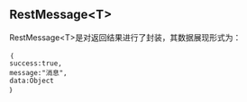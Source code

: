 ## RestMessage&lt;T&gt;

RestMessage&lt;T&gt;是对返回结果进行了封装，其数据展现形式为：

```
｛
success:true,
message:"消息",
data:Object
｝
```



